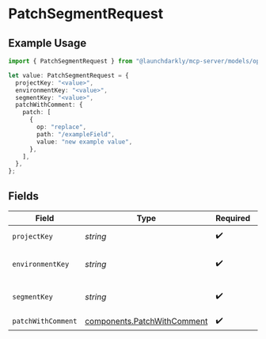 # PatchSegmentRequest

## Example Usage

```typescript
import { PatchSegmentRequest } from "@launchdarkly/mcp-server/models/operations";

let value: PatchSegmentRequest = {
  projectKey: "<value>",
  environmentKey: "<value>",
  segmentKey: "<value>",
  patchWithComment: {
    patch: [
      {
        op: "replace",
        path: "/exampleField",
        value: "new example value",
      },
    ],
  },
};
```

## Fields

| Field                                                                      | Type                                                                       | Required                                                                   | Description                                                                |
| -------------------------------------------------------------------------- | -------------------------------------------------------------------------- | -------------------------------------------------------------------------- | -------------------------------------------------------------------------- |
| `projectKey`                                                               | *string*                                                                   | :heavy_check_mark:                                                         | The project key                                                            |
| `environmentKey`                                                           | *string*                                                                   | :heavy_check_mark:                                                         | The environment key                                                        |
| `segmentKey`                                                               | *string*                                                                   | :heavy_check_mark:                                                         | The segment key                                                            |
| `patchWithComment`                                                         | [components.PatchWithComment](../../models/components/patchwithcomment.md) | :heavy_check_mark:                                                         | N/A                                                                        |
